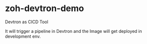 # zoh-devtron-demo
Devtron as CICD Tool

It will trigger a pipeline in Devtron and the Image will get deployed in development env.
